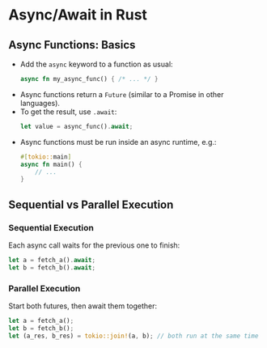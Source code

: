 # Async/Await in Rust

## Async Functions: Basics

- Add the `async` keyword to a function as usual:
    ```rust
    async fn my_async_func() { /* ... */ }
    ```
- Async functions return a `Future` (similar to a Promise in other languages).
- To get the result, use `.await`:
    ```rust
    let value = async_func().await;
    ```
- Async functions must be run inside an async runtime, e.g.:
    ```rust
    #[tokio::main]
    async fn main() {
        // ...
    }
    ```

## Sequential vs Parallel Execution

### Sequential Execution

Each async call waits for the previous one to finish:

```rust
let a = fetch_a().await;
let b = fetch_b().await;
```

### Parallel Execution

Start both futures, then await them together:

```rust
let a = fetch_a();
let b = fetch_b();
let (a_res, b_res) = tokio::join!(a, b); // both run at the same time
```